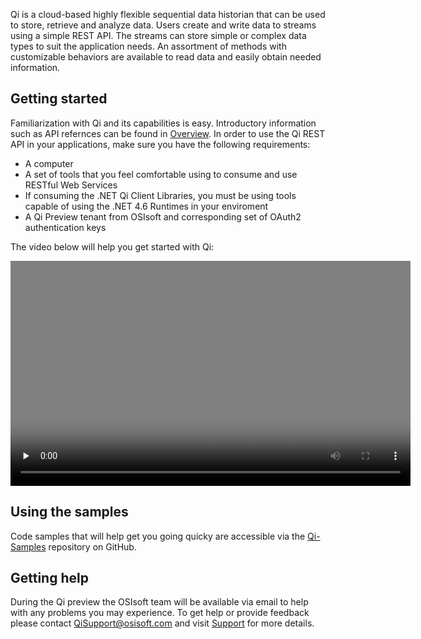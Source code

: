 Qi is a cloud-based highly flexible sequential data historian that can be used to store, retrieve and analyze data. Users create and write data to streams using a simple REST API. The streams can store simple or complex data types to suit the application needs. An assortment of methods with customizable behaviors are available to read data and easily obtain needed information.

## Getting started
Familiarization with Qi and its capabilities is easy. Introductory information such as API refernces can be found in [Overview](https://qi-docs.readthedocs.org/en/latest/Overview/). In order to use the Qi REST API in your applications, make sure you have the following requirements:

- A computer
- A set of tools that you feel comfortable using to consume and use RESTful Web Services
- If consuming the .NET Qi Client Libraries, you must be using tools capable of using the .NET 4.6 Runtimes in your enviroment
- A Qi Preview tenant from OSIsoft and corresponding set of OAuth2 authentication keys

The video below will help you get started with Qi:

<video width="640" height="360" style="background-color: grey;" controls="controls" preload="none" poster="https://www.youtube.com/embed/__48uylCzsE?list=PLMcG1Hs2JbcuKoIjlEZPVtkBnI9kV4nO5.jpg"><source src="https://www.youtube.com/embed/__48uylCzsE?list=PLMcG1Hs2JbcuKoIjlEZPVtkBnI9kV4nO5"><object width="640" height="360" style="background-color: black;" type="application/x-shockwave-flash" data="http://flashfox.googlecode.com/svn/trunk/flashfox.swf"><param name="movie" value="http://flashfox.googlecode.com/svn/trunk/flashfox.swf"><param name="allowFullScreen" value="true"><param name="wmode" value="transparent"><param name="flashvars" value="
            controlbar=over&amp;src=https://www.youtube.com/embed/__48uylCzsE?list=PLMcG1Hs2JbcuKoIjlEZPVtkBnI9kV4nO5"></object></video>


## Using the samples
Code samples that will help get you going quicky are accessible via the <a href="https://github.com/osisoft/Qi-Samples" target="_blank">Qi-Samples</a> repository on GitHub.

## Getting help
During the Qi preview the OSIsoft team will be available via email to help with any problems you may experience. To get help or provide feedback please contact [QiSupport@osisoft.com](Mailto:QiSupport@osisoft.com) and visit [Support](https://qi-docs.readthedocs.org/en/latest/support/) for more details.
